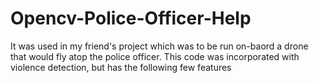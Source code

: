 # Opencv-Police-Officer-Help
It was used in my friend's project which was to be run on-baord a drone that would fly atop the police officer. This code was incorporated with violence detection, but has the following few features
